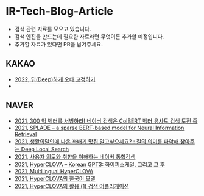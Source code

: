 # IR-Tech-Blog-Article
- 검색 관련 자료를 모으고 있습니다.
- 검색 엔진을 만드는데 필요한 자료라면 무엇이든 추가할 예정입니다.
- 추가할 자료가 있다면 PR을 남겨주세요.

## KAKAO
- [2022, 딥(Deep)하게 오타 교정하기](https://if.kakao.com/2022/session/72)
- 

## NAVER
- [2021, 300 억 벡터를 서빙하라! 네이버 검색은 ColBERT 벡터 유사도 검색 도전 중](https://deview.kr/2021/sessions/4860)
- [2021, SPLADE – a sparse BERT-based model for Neural Information Retrieval](https://deview.kr/2021/sessions/516)
- [2021, 생활의달인에 나온 꽈배기 맛집 알고싶으세요? : 질의 의미를 파악해 찾아주는 Deep Local Search](https://deview.kr/2021/sessions/463)
- [2021, 사용자 의도와 취향을 이해하는 네이버 통합검색](https://deview.kr/2021/sessions/479)
- [2021, HyperCLOVA – Korean GPT3: 하이퍼스케일, 그리고 그 후](https://deview.kr/2021/sessions/440)
- [2021, Multilingual HyperCLOVA](https://deview.kr/2021/sessions/455)
- [2021, HyperCLOVA의 한국어 모델](https://tv.naver.com/v/20349558)
- [2021, HyperCLOVA의 활용 (1) 검색 어플리케이션](https://tv.naver.com/v/20349580/list/710578)